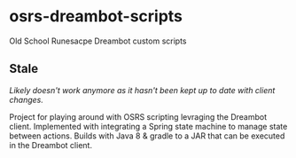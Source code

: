 # osrs-dreambot-scripts

Old School Runesacpe Dreambot custom scripts

## Stale

*Likely doesn't work anymore as it hasn't been kept up to date with client changes.*

Project for playing around with OSRS scripting levraging the Dreambot client. Implemented with integrating a Spring
state machine to manage state between actions. Builds with Java 8 & gradle to a JAR that can be executed in the Dreambot
client. 
